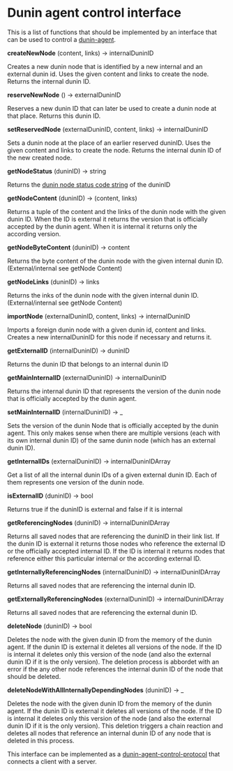 # Dunin agent control interface

This is a list of functions that should be implemented by an interface that can be used to control a [dunin-agent](../architecture/dunin-agent.md).

**createNewNode** (content, links) -> internalDuninID

Creates a new dunin node that is identified by a new internal and an external dunin id. Uses the given content and links to create the node. Returns the internal dunin ID.

**reserveNewNode** () -> externalDuninID

Reserves a new dunin ID that can later be used to create a dunin node at that place. Returns this dunin ID.

**setReservedNode** (externalDuninID, content, links) -> internalDuninID

Sets a dunin node at the place of an earlier reserved duninID. Uses the given content and links to create the node. Returns the internal dunin ID of the new created node.

**getNodeStatus** (duninID) -> string

Returns the [dunin node status code string](../architecture/dunin-node-status.md) of the duninID

**getNodeContent** (duninID) -> (content, links)

Returns a tuple of the content and the links of the dunin node with the given dunin ID. When the ID is external it returns the version that is officially accepted by the dunin agent. When it is internal it returns only the according version.

**getNodeByteContent** (duninID) -> content

Returns the byte content of the dunin node with the given internal dunin ID. (External/internal see getNode Content)

**getNodeLinks** (duninID) -> links

Returns the inks of the dunin node with the given internal dunin ID.  (External/internal see getNode Content)

**importNode** (externalDuninID, content, links) -> internalDuninID

Imports a foreign dunin node with a given dunin id, content and links. Creates a new internalDuninID for this node if necessary and returns it.

**getExternalID** (internalDuninID) -> duninID

Returns the dunin ID that belongs to an internal dunin ID

**getMainInternalID** (externalDuninID) -> internalDuninID

Returns the internal dunin ID that represents the version of the dunin node that is officially accepted by the dunin agent.

**setMainInternalID** (internalDuninID) -> _

Sets the version of the dunin Node that is officially accepted by the dunin agent. This only makes sense when there are multiple versions (each with its own internal dunin ID) of the same dunin node (which has an external dunin ID).

**getInternalIDs** (externalDuninID) -> internalDuninIDArray

Get a list of all the internal dunin IDs of a given external dunin ID. Each of them represents one version of the dunin node.

**isExternalID** (duninID) -> bool

Returns true if the duninID is external and false if it is internal

**getReferencingNodes** (duninID) -> internalDuninIDArray

Returns all saved nodes that are referencing the duninID in their link list. If the dunin ID is external it returns those nodes who reference the external ID or the officially accepted internal ID. If the ID is internal it returns nodes that reference either this particular internal or the according external ID.

**getInternallyReferencingNodes** (internalDuninID) -> internalDuninIDArray

Returns all saved nodes that are referencing the internal dunin ID.

**getExternallyReferencingNodes** (externalDuninID) -> internalDuninIDArray

Returns all saved nodes that are referencing the external dunin ID.

**deleteNode** (duninID) -> bool

Deletes the node with the given dunin ID from the memory of the dunin agent. If the dunin ID is external it deletes all versions of the node. If the ID is internal it deletes only this version of the node (and also the external dunin ID if it is the only version). The deletion process is abbordet with an error if the any other node references the internal dunin ID of the node that should be deleted.

**deleteNodeWithAllInternallyDependingNodes** (duninID) -> _

Deletes the node with the given dunin ID from the memory of the dunin agent. If the dunin ID is external it deletes all versions of the node. If the ID is internal it deletes only this version of the node (and also the external dunin ID if it is the only version). This deletion triggers a chain reaction and deletes all nodes that reference an internal dunin ID of any node that is deleted in this process.


This interface can be implemented as a [dunin-agent-control-protocol](../architecture/dunin-agent-control-protocol.md) that connects a client with a server.